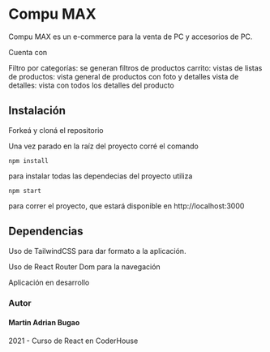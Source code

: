 # Compu MAX

Compu MAX es un e-commerce para la venta de PC y accesorios de PC.

Cuenta con

Filtro por categorías: se generan filtros de productos
carrito: 
vistas de listas de productos: vista general de productos con foto y detalles 
vista de detalles: vista con todos los detalles del producto 


## Instalación
Forkeá y cloná el repositorio

Una vez parado en la raíz del proyecto corré el comando
```
npm install
```
para instalar todas las dependecias del proyecto utiliza
```
npm start
```
para correr el proyecto, que estará disponible en http://localhost:3000

## Dependencias
Uso de TailwindCSS para dar formato a la aplicación.

Uso de React Router Dom para la navegación

Aplicación en desarrollo


### Autor
#### Martin Adrian Bugao

2021 - Curso de React en CoderHouse
